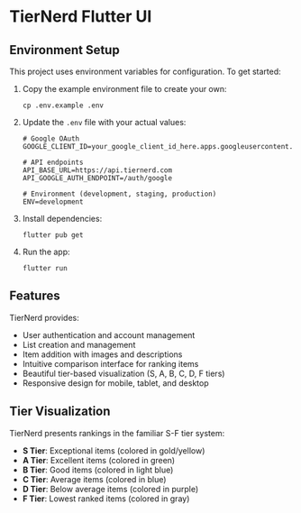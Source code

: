 # TierNerd Flutter UI

## Environment Setup

This project uses environment variables for configuration. To get started:

1. Copy the example environment file to create your own:
   ```
   cp .env.example .env
   ```

2. Update the `.env` file with your actual values:
   ```
   # Google OAuth
   GOOGLE_CLIENT_ID=your_google_client_id_here.apps.googleusercontent.com

   # API endpoints
   API_BASE_URL=https://api.tiernerd.com
   API_GOOGLE_AUTH_ENDPOINT=/auth/google

   # Environment (development, staging, production)
   ENV=development
   ```

3. Install dependencies:
   ```
   flutter pub get
   ```

4. Run the app:
   ```
   flutter run
   ```

## Features

TierNerd provides:
- User authentication and account management
- List creation and management
- Item addition with images and descriptions
- Intuitive comparison interface for ranking items
- Beautiful tier-based visualization (S, A, B, C, D, F tiers)
- Responsive design for mobile, tablet, and desktop

## Tier Visualization

TierNerd presents rankings in the familiar S-F tier system:
- **S Tier**: Exceptional items (colored in gold/yellow)
- **A Tier**: Excellent items (colored in green)
- **B Tier**: Good items (colored in light blue)
- **C Tier**: Average items (colored in blue)
- **D Tier**: Below average items (colored in purple)
- **F Tier**: Lowest ranked items (colored in gray)
